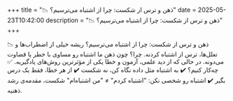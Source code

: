 +++
title = "📉 ذهن و ترس از شکست: چرا از اشتباه می‌ترسیم؟"
date = 2025-05-23T10:42:00
description = "📉 ذهن و ترس از شکست: چرا از اشتباه می‌ترسیم؟"
+++

📉 ذهن و ترس از شکست: چرا از اشتباه می‌ترسیم؟ ریشه خیلی از اضطراب‌ها و تعلل‌ها، ترس از اشتباه کردنه. چرا؟ چون ذهن ما اشتباه رو مساوی با خطر یا قضاوت می‌دونه. در حالی که از دید علمی، آزمون و خطا یکی از مؤثرترین روش‌های یادگیریه. ✅ چه‌کار کنیم؟ ✔️ به اشتباه مثل داده نگاه کن، نه شکست ✔️ از هر خطا، فقط یک درس بگیر ✔️ اشتباه رو شخصی نکن: "اشتباه کردم" ≠ "من اشتباه‌ام" شکست، مقدمه‌ی رشد ذهنیه.
